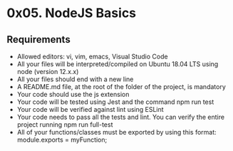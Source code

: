 # **0x05. NodeJS Basics**
## **Requirements**
-   Allowed editors: vi, vim, emacs, Visual Studio Code
-   All your files will be interpreted/compiled on Ubuntu 18.04 LTS using node (version 12.x.x)
-   All your files should end with a new line
-   A README.md file, at the root of the folder of the project, is mandatory
-   Your code should use the js extension
-   Your code will be tested using Jest and the command npm run test
-   Your code will be verified against lint using ESLint
-   Your code needs to pass all the tests and lint. You can verify the entire project running npm run full-test
-   All of your functions/classes must be exported by using this format: module.exports = myFunction;

